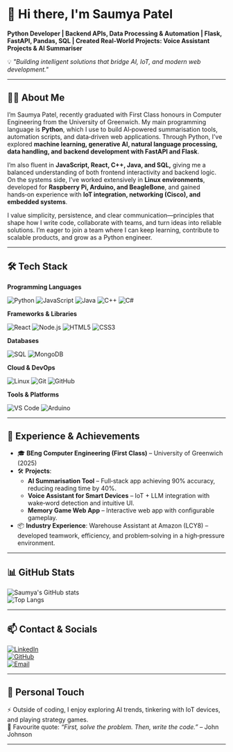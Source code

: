 # 👋 Hi there, I'm Saumya Patel  

**Python Developer | Backend APIs, Data Processing & Automation | Flask, FastAPI, Pandas, SQL | Created Real-World Projects: Voice Assistant Projects & AI Summariser**  

💡 *"Building intelligent solutions that bridge AI, IoT, and modern web development."*  

---

## 👨‍💻 About Me  

I’m Saumya Patel, recently graduated with First Class honours in Computer Engineering from the University of Greenwich. My main programming language is **Python**, which I use to build AI‑powered summarisation tools, automation scripts, and data‑driven web applications. Through Python, I’ve explored **machine learning, generative AI, natural language processing, data handling, and backend development with FastAPI and Flask**.

I’m also fluent in **JavaScript, React, C++, Java, and SQL,** giving me a balanced understanding of both frontend interactivity and backend logic. On the systems side, I’ve worked extensively in **Linux environments**, developed for **Raspberry Pi, Arduino, and BeagleBone**, and gained hands‑on experience with **IoT integration, networking (Cisco), and embedded systems**.

I value simplicity, persistence, and clear communication—principles that shape how I write code, collaborate with teams, and turn ideas into reliable solutions. I’m eager to join a team where I can keep learning, contribute to scalable products, and grow as a Python engineer.

---
## 🛠️ Tech Stack  

**Programming Languages** 

![Python](https://img.shields.io/badge/Python-3776AB?style=flat&logo=python&logoColor=white) 
![JavaScript](https://img.shields.io/badge/JavaScript-F7DF1E?style=flat&logo=javascript&logoColor=black) 
![Java](https://img.shields.io/badge/Java-ED8B00?style=flat&logo=openjdk&logoColor=white) 
![C++](https://img.shields.io/badge/C++-00599C?style=flat&logo=cplusplus&logoColor=white) 
![C#](https://img.shields.io/badge/C%23-239120?style=flat&logo=csharp&logoColor=white)  

**Frameworks & Libraries**  

![React](https://img.shields.io/badge/React-20232A?style=flat&logo=react&logoColor=61DAFB) 
![Node.js](https://img.shields.io/badge/Node.js-339933?style=flat&logo=node.js&logoColor=white) 
![HTML5](https://img.shields.io/badge/HTML5-E34F26?style=flat&logo=html5&logoColor=white) 
![CSS3](https://img.shields.io/badge/CSS3-1572B6?style=flat&logo=css3&logoColor=white)  

**Databases**

![SQL](https://img.shields.io/badge/SQL-003B57?style=flat&logo=postgresql&logoColor=white) 
![MongoDB](https://img.shields.io/badge/MongoDB-4EA94B?style=flat&logo=mongodb&logoColor=white)  

**Cloud & DevOps**

![Linux](https://img.shields.io/badge/Linux-FCC624?style=flat&logo=linux&logoColor=black) 
![Git](https://img.shields.io/badge/Git-F05032?style=flat&logo=git&logoColor=white) 
![GitHub](https://img.shields.io/badge/GitHub-181717?style=flat&logo=github&logoColor=white)  

**Tools & Platforms**

![VS Code](https://img.shields.io/badge/VS%20Code-0078D4?style=flat&logo=visualstudiocode&logoColor=white) 
![Arduino](https://img.shields.io/badge/Arduino-00979D?style=flat&logo=arduino&logoColor=white)

---

## 🚀 Experience & Achievements  

- 🎓 **BEng Computer Engineering (First Class)** – University of Greenwich (2025)  
- 🛠️ **Projects**:  
  - **AI Summarisation Tool** – Full‑stack app achieving 90% accuracy, reducing reading time by 40%.  
  - **Voice Assistant for Smart Devices** – IoT + LLM integration with wake‑word detection and intuitive UI.  
  - **Memory Game Web App** – Interactive web app with configurable gameplay.  
- 📦 **Industry Experience**: Warehouse Assistant at Amazon (LCY8) – developed teamwork, efficiency, and problem‑solving in a high‑pressure environment.  

---

## 📊 GitHub Stats  

![Saumya's GitHub stats](https://github-readme-stats.vercel.app/api?username=Sam6219&show_icons=true&theme=tokyonight)  
![Top Langs](https://github-readme-stats.vercel.app/api/top-langs/?username=Sam6219&layout=compact&theme=tokyonight)  

---

## 📫 Contact & Socials  

[![LinkedIn](https://img.shields.io/badge/LinkedIn-0A66C2?style=for-the-badge&logo=linkedin&logoColor=white)](https://www.linkedin.com/in/contact-saumya-patel/)  
[![GitHub](https://img.shields.io/badge/GitHub-181717?style=for-the-badge&logo=github&logoColor=white)](https://github.com/Sam6219)  
[![Email](https://img.shields.io/badge/Email-0078D4?style=for-the-badge&logo=gmail&logoColor=white)](mailto:jobs@saumyapatel.com)  

---

## 🌱 Personal Touch  

⚡ Outside of coding, I enjoy exploring AI trends, tinkering with IoT devices, and playing strategy games.  
📖 Favourite quote: *“First, solve the problem. Then, write the code.”* – John Johnson  

---

